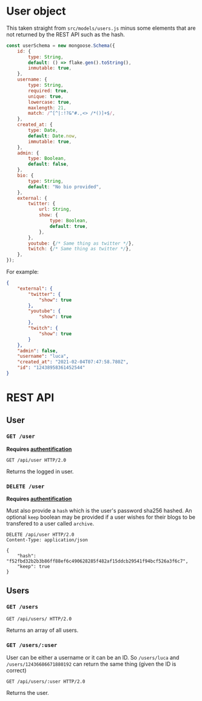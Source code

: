 # User object

This taken straight from `src/models/users.js` minus some elements that are not returned by the REST API such as the hash.

```js
const userSchema = new mongoose.Schema({
	id: {
		type: String,
		default: () => flake.gen().toString(),
		inmutable: true,
	},
	username: {
		type: String,
		required: true,
		unique: true,
		lowercase: true,
		maxlength: 21,
		match: /^[^|:!?&"#.,<> /*()]+$/,
	},
	created_at: {
		type: Date,
		default: Date.now,
		immutable: true,
	},
	admin: {
		type: Boolean,
		default: false,
	},
	bio: {
		type: String,
		default: "No bio provided",
	},
	external: {
		twitter: {
			url: String,
			show: {
				type: Boolean,
				default: true,
			},
		},
		youtube: {/* Same thing as twitter */},
		twitch: {/* Same thing as twitter */},
	},
});
```

For example:

```json
{
	"external": {
		"twitter": {
			"show": true
		},
		"youtube": {
			"show": true
		},
		"twitch": {
			"show": true
		}
	},
	"admin": false,
	"username": "luca",
	"created_at": "2021-02-04T07:47:58.780Z",
	"id": "12438958361452544"
}
```

# REST API

## User

### `GET /user`

**Requires [authentification](../auth)**

```http
GET /api/user HTTP/2.0
```

Returns the logged in user.

### `DELETE /user`

**Requires [authentification](../auth)**

Must also provide a `hash` which is the user's password sha256 hashed.
An optional `keep` boolean may be provided if a user wishes for their blogs to be transfered to a user called `archive`.

```http
DELETE /api/user HTTP/2.0
Content-Type: application/json

{
	"hash": "f52fbd32b2b3b86ff88ef6c490628285f482af15ddcb29541f94bcf526a3f6c7",
	"keep": true
}
```

## Users

### `GET /users`

```http
GET /api/users/ HTTP/2.0
```

Returns an array of all users.

### `GET /users/:user`

User can be either a username or it can be an ID. So `/users/luca` and `/users/12436686671880192` can return the same thing (given the ID is correct)

```http
GET /api/users/:user HTTP/2.0
```

Returns the user.
